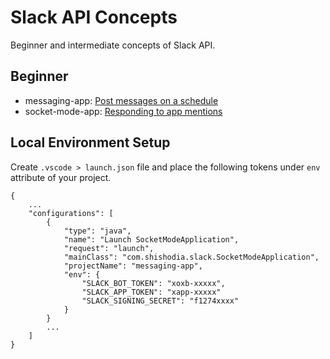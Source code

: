 # Slack API Concepts
Beginner and intermediate concepts of Slack API.

## Beginner
- messaging-app: [Post messages on a schedule](https://api.slack.com/tutorials/tracks/scheduling-messages)
- socket-mode-app: [Responding to app mentions](https://api.slack.com/tutorials/tracks/responding-to-app-mentions)

## Local Environment Setup
Create `.vscode > launch.json` file and place the following tokens under `env` attribute of your project.
```
{
    ...
    "configurations": [
        {
            "type": "java",
            "name": "Launch SocketModeApplication",
            "request": "launch",
            "mainClass": "com.shishodia.slack.SocketModeApplication",
            "projectName": "messaging-app",
            "env": {
                "SLACK_BOT_TOKEN": "xoxb-xxxxx",
                "SLACK_APP_TOKEN": "xapp-xxxxx"
                "SLACK_SIGNING_SECRET": "f1274xxxx"
            }
        }
        ...
    ]
}
```
